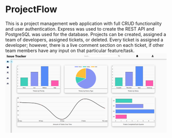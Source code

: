 # ProjectFlow

This is a project management web application with full CRUD functionality and user authentication. Express was used to create the REST API and PostgreSQL was used for the database. Projects can be created, assigned a team of developers, assigned tickets, or deleted. 
Every ticket is assigned a developer; however, there is a live comment section on each ticket, if other team members have any input on that particular feature/task.
![ProjectFlow Home page](frontend/src/images/home.png)
